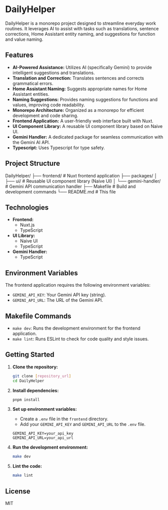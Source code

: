 # DailyHelper

DailyHelper is a monorepo project designed to streamline everyday work routines. It leverages AI to assist with tasks such as translations, sentence corrections, Home Assistant entity naming, and suggestions for function and value naming.

## Features

* **AI-Powered Assistance:** Utilizes AI (specifically Gemini) to provide intelligent suggestions and translations.
* **Translation and Correction:** Translates sentences and corrects grammatical errors.
* **Home Assistant Naming:** Suggests appropriate names for Home Assistant entities.
* **Naming Suggestions:** Provides naming suggestions for functions and values, improving code readability.
* **Monorepo Architecture:** Organized as a monorepo for efficient development and code sharing.
* **Frontend Application:** A user-friendly web interface built with Nuxt.
* **UI Component Library:** A reusable UI component library based on Naive UI.
* **Gemini Handler:** A dedicated package for seamless communication with the Gemini AI API.
* **Typescript:** Uses Typescript for type safety.

## Project Structure
DailyHelper/
├── frontend/        # Nuxt frontend application
├── packages/
│   ├── ui/          # Reusable UI component library (Naive UI)
│   └── gemini-handler/ # Gemini API communication handler
├── Makefile         # Build and development commands
└── README.md        # This file

## Technologies

* **Frontend:**
    * Nuxt.js
    * TypeScript
* **UI Library:**
    * Naive UI
    * TypeScript
* **Gemini Handler:**
    * TypeScript

## Environment Variables

The frontend application requires the following environment variables:

* `GEMINI_API_KEY`: Your Gemini API key (string).
* `GEMINI_API_URL`: The URL of the Gemini API.

## Makefile Commands

* `make dev`: Runs the development environment for the frontend application.
* `make lint`: Runs ESLint to check for code quality and style issues.

## Getting Started

1.  **Clone the repository:**

    ```bash
    git clone [repository_url]
    cd DailyHelper
    ```

2.  **Install dependencies:**

    ```bash
    pnpm install
    ```

3.  **Set up environment variables:**
    * Create a `.env` file in the `frontend` directory.
    * Add your `GEMINI_API_KEY` and `GEMINI_API_URL` to the `.env` file.
    ```
    GEMINI_API_KEY=your_api_key
    GEMINI_API_URL=your_api_url
    ```

4.  **Run the development environment:**

    ```bash
    make dev
    ```

5.  **Lint the code:**

    ```bash
    make lint
    ```

## License

MIT
